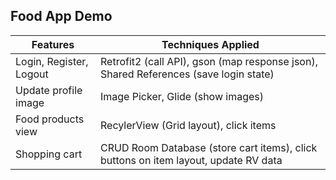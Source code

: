 <h2>Food App Demo</h2>

| Features                | Techniques Applied                                                                   |
| ----------------------- | ------------------------------------------------------------------------------------ |
| Login, Register, Logout | Retrofit2 (call API), gson (map response json), Shared References (save login state) |
| Update profile image    | Image Picker, Glide (show images)                                                    |
| Food products view      | RecylerView (Grid layout), click items                                               |
| Shopping cart           | CRUD Room Database (store cart items), click buttons on item layout, update RV data  |
